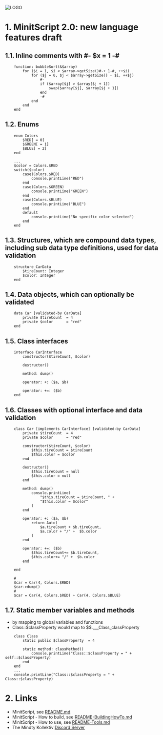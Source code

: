 ![LOGO](https://raw.githubusercontent.com/andreasdr/minitscript/master/resources/github/minitscript-logo.png)

# 1. MinitScript 2.0: new language features draft

## 1.1. Inline comments with #- $x = 1 -#

```
    function: bubbleSort(&$array)
    	for ($i = 1, $i < $array->getSize()#-+ 1-#, ++$i)
    		for ($j = 0, $j < $array->getSize() - $i, ++$j)
                #-
    			if ($array[$j] > $array[$j + 1])
    				swap($array[$j], $array[$j + 1])
    			end
                -#
    		end
    	end
    end
```

## 1.2. Enums

```
    enum Colors
        $RED[ = 0]
        $GREEN[ = 1]
        $BLUE[ = 2]
    end

    ...
    $color = Colors.$RED
    switch($color)
        case(Colors.$RED)
            console.printLine("RED")
        end        
        case(Colors.$GREEN)
            console.printLine("GREEN")
        end
        case(Colors.$BLUE)
            console.printLine("BLUE")
        end
        default
            console.printLine("No specific color selected")
        end
    end
```

## 1.3. Structures, which are compound data types, including sub data type definitions, used for data validation

```
    structure CarData
        $tireCount: Integer
        $color: Integer
    end
```

## 1.4. Data objects, which can optionally be validated

```
    data Car [validated-by CarData]
        private $tireCount  = 4
        private $color      = "red"
    end
```

## 1.5. Class interfaces

```
    interface CarInterface
        constructor($tireCount, $color)

        destructor()

        method: dump()

        operator: +: ($a, $b)

        operator: +=: ($b)
    end
```

## 1.6. Classes with optional interface and data validation

```
    class Car [implements CarInterface] [validated-by CarData]
        private $tireCount  = 4
        private $color      = "red"

        constructor($tireCount, $color)
            $this.tireCount = $tireCount
            $this.color = $color
        end

        destructor()
            $this.tireCount = null
            $this.color = null      
        end

        method: dump()
            console.printLine(
                "$this.tireCount = $tireCount, " +
                "$this.color = $color"
            )
        end

        operator: +: ($a, $b)
            return Auto(
                $a.tireCount + $b.tireCount,
                $a.color + "/" +  $b.color
            )
        end  

        operator: +=: ($b)
            $this.tireCount+= $b.tireCount,
            $this.color+= "/" +  $b.color
        end  
    
    end

    #
    $car = Car(4, Colors.$RED)
    $car->dump()
    #
    $car = Car(4, Colors.$RED) + Car(4, Colors.$BLUE)
```

## 1.7. Static member variables and methods
  - by mapping to global variables and functions
  - Class::$classProperty would map to $$.___Class_classProperty

```
    class Class
        static public $classProperty  = 4

        static method: classMethod()
            console.printLine("Class::$classProperty = " + self::$classProperty) 
        end
    end
    ...
    console.printLine("Class::$classProperty = " + Class::$classProperty)
```

# 2. Links

- MinitScript, see [README.md](./README.md)
- MinitScript - How to build, see [README-BuildingHowTo.md](./README-BuildingHowTo.md)
- MinitScript - How to use, see [README-Tools.md](./README-Tools.md)
- The Mindty Kollektiv [Discord Server](https://discord.gg/Na4ACaFD)

